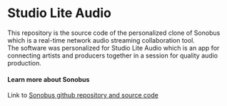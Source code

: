 # Studio Lite Audio 
This repository is the source code of the personalized clone of Sonobus which is a real-time network audio streaming collaboration tool.   
The software was personalized for Studio Lite Audio which is an app for connecting artists and producers together in a session for quality audio production.   

#### Learn more about Sonobus
Link to [Sonobus github repository and source code](https://github.com/sonosaurus/sonobus)
